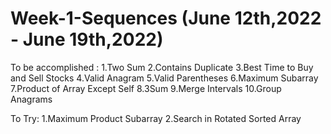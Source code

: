 # Week-1-Sequences (June 12th,2022 - June 19th,2022)

To be accomplished :
1.Two Sum
2.Contains Duplicate
3.Best Time to Buy and Sell Stocks
4.Valid Anagram
5.Valid Parentheses
6.Maximum Subarray
7.Product of Array Except Self
8.3Sum
9.Merge Intervals
10.Group Anagrams

To Try:
1.Maximum Product Subarray
2.Search in Rotated Sorted Array
